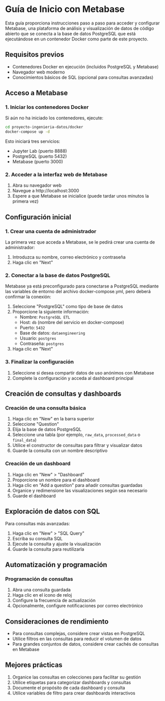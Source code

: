 # Guía de Inicio con Metabase

Esta guía proporciona instrucciones paso a paso para acceder y configurar Metabase, una plataforma de análisis y visualización de datos de código abierto que se conecta a la base de datos PostgreSQL que está ejecutándose en un contenedor Docker como parte de este proyecto.

## Requisitos previos

- Contenedores Docker en ejecución (incluidos PostgreSQL y Metabase)
- Navegador web moderno
- Conocimientos básicos de SQL (opcional para consultas avanzadas)

## Acceso a Metabase

### 1. Iniciar los contenedores Docker

Si aún no ha iniciado los contenedores, ejecute:

```bash
cd proyecto-ingenieria-datos/docker
docker-compose up -d
```

Esto iniciará tres servicios:
- Jupyter Lab (puerto 8888)
- PostgreSQL (puerto 5432)
- Metabase (puerto 3000)

### 2. Acceder a la interfaz web de Metabase

1. Abra su navegador web
2. Navegue a http://localhost:3000
3. Espere a que Metabase se inicialice (puede tardar unos minutos la primera vez)

## Configuración inicial

### 1. Crear una cuenta de administrador

La primera vez que acceda a Metabase, se le pedirá crear una cuenta de administrador:

1. Introduzca su nombre, correo electrónico y contraseña
2. Haga clic en "Next"

### 2. Conectar a la base de datos PostgreSQL

Metabase ya está preconfigurado para conectarse a PostgreSQL mediante las variables de entorno del archivo docker-compose.yml, pero deberá confirmar la conexión:

1. Seleccione "PostgreSQL" como tipo de base de datos
2. Proporcione la siguiente información:
   - Nombre: `PostgreSQL ETL`
   - Host: `db` (nombre del servicio en docker-compose)
   - Puerto: `5432`
   - Base de datos: `dataengineering`
   - Usuario: `postgres`
   - Contraseña: `postgres`
3. Haga clic en "Next"

### 3. Finalizar la configuración

1. Seleccione si desea compartir datos de uso anónimos con Metabase
2. Complete la configuración y acceda al dashboard principal

## Creación de consultas y dashboards

### Creación de una consulta básica

1. Haga clic en "New" en la barra superior
2. Seleccione "Question"
3. Elija la base de datos PostgreSQL
4. Seleccione una tabla (por ejemplo, `raw_data`, `processed_data` o `final_data`)
5. Utilice el constructor de consultas para filtrar y visualizar datos
6. Guarde la consulta con un nombre descriptivo

### Creación de un dashboard

1. Haga clic en "New" > "Dashboard"
2. Proporcione un nombre para el dashboard
3. Haga clic en "Add a question" para añadir consultas guardadas
4. Organice y redimensione las visualizaciones según sea necesario
5. Guarde el dashboard

## Exploración de datos con SQL

Para consultas más avanzadas:

1. Haga clic en "New" > "SQL Query"
2. Escriba su consulta SQL
3. Ejecute la consulta y ajuste la visualización
4. Guarde la consulta para reutilizarla

## Automatización y programación

### Programación de consultas

1. Abra una consulta guardada
2. Haga clic en el icono de reloj
3. Configure la frecuencia de actualización
4. Opcionalmente, configure notificaciones por correo electrónico

## Consideraciones de rendimiento

- Para consultas complejas, considere crear vistas en PostgreSQL
- Utilice filtros en las consultas para reducir el volumen de datos
- Para grandes conjuntos de datos, considere crear cachés de consultas en Metabase

## Mejores prácticas

1. Organice las consultas en colecciones para facilitar su gestión
2. Utilice etiquetas para categorizar dashboards y consultas
3. Documente el propósito de cada dashboard y consulta
4. Utilice variables de filtro para crear dashboards interactivos

